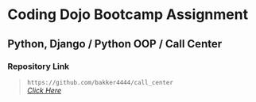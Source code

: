 # Coding Dojo Bootcamp Assignment
## Python, Django / Python OOP / Call Center

### Repository Link  

> ``` https://github.com/bakker4444/call_center ```  
> _[Click Here](https://github.com/bakker4444/call_center)_  
